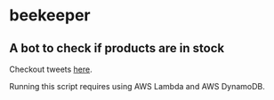 # beekeeper
## A bot to check if products are in stock

Checkout tweets [here](https://twitter.com/beekeep86576354).

Running this script requires using AWS Lambda and AWS DynamoDB.